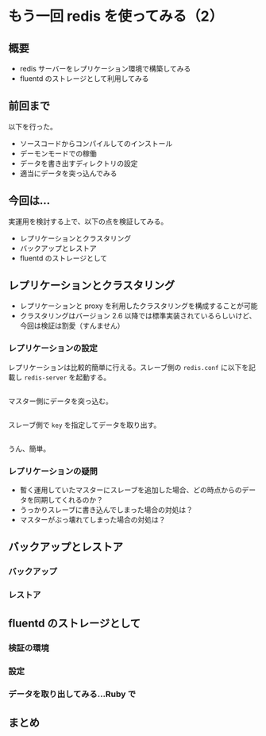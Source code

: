# もう一回 redis を使ってみる（2）

## 概要

 * redis サーバーをレプリケーション環境で構築してみる
 * fluentd のストレージとして利用してみる

## 前回まで

以下を行った。

 * ソースコードからコンパイルしてのインストール
 * デーモンモードでの稼働
 * データを書き出すディレクトリの設定
 * 適当にデータを突っ込んでみる

## 今回は…

実運用を検討する上で、以下の点を検証してみる。

 * レプリケーションとクラスタリング
 * バックアップとレストア
 * fluentd のストレージとして

## レプリケーションとクラスタリング

 * レプリケーションと proxy を利用したクラスタリングを構成することが可能
 * クラスタリングはバージョン 2.6 以降では標準実装されているらしいけど、今回は検証は割愛（すんません）

### レプリケーションの設定

レプリケーションは比較的簡単に行える。スレーブ側の `redis.conf` に以下を記載し `redis-server`  を起動する。

```
```

マスター側にデータを突っ込む。

```
```

スレーブ側で `key` を指定してデータを取り出す。

```
```

うん、簡単。

### レプリケーションの疑問

 * 暫く運用していたマスターにスレーブを追加した場合、どの時点からのデータを同期してくれるのか？
 * うっかりスレーブに書き込んでしまった場合の対処は？
 * マスターがぶっ壊れてしまった場合の対処は？

## バックアップとレストア

### バックアップ

### レストア

## fluentd のストレージとして

### 検証の環境

### 設定

### データを取り出してみる…Ruby で

## まとめ